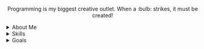 <p align="center">
Programming is my biggest creative outlet. When a :bulb: strikes, it must be created!
</p>

<details>

<summary>About Me</summary>

### Daemon Cox

18

Computer Science Student

Interested In Cybersecurity (Red Team wannabe)

You can contact me at DaemonCBusiness@gmail.com

♟️ Chess Enthusiast

🎵 [My Music Taste](https://rateyourmusic.com/~Epikkeh)

🎮 Skyrim, Terraria, Tom Clancy's Rainbow 6: Siege

</details>

<details>

<summary>Skills</summary>

### Fluent In:

<a href="http://csharp.net/" title="C#"><img src="images/csharp.png" /></a>
<a href="https://www.java.com/en/" title="Java"><img src="images/Java (1).png" /></a>
<a href="https://www.python.org" title="Python"><img src="images/python.png" /></a>
<a href="https://www.javascript.com" title="JavaScript"><img src="images/javascript.png" /></a>


### Preferred Tools: 

<a href="https://dotnet.microsoft.com/en-us/" title="DotNet"><img src="images/dotnet.png" /></a>
<a href="https://code.visualstudio.com/" title="VSC"><img src="images/vscode.png" /></a>
<a href="https://unity.com/" title="Unity"><img src="images/unity.png" /></a>
<a href="https://www.unrealengine.com/en-US" title="Unreal Engine"><img src="images/unreal-engine.png" /></a>
<a href="https://nodejs.org/en" title="NodeJs"><img src="images/nodejs.png" /></a>


</details>

<details>

<summary>Goals</summary>

### Short Term:

- I want to come up with some creative ideas for projects to make
- I would like to post some cool projects to my GitHub
- Improve my ability to make GUIs

### Medium Term:

- Learn C++
- Learn C
- Pivot to Linux rather than Windows 10
- Explore PenTesting

### Long Term:
- Bachelor's Degree (CyberSecurity) from WGU
- Certifications (Subject to change):
 
\> CompTIA A+

\> CompTIA Cysa+

\> CompTIA Network+

\> CompTIA PenTest+

\> CompTIA Security+

\> CompTIA CASP+

\> CompTIA Linux+

</details>
